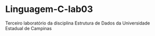 # Linguagem-C-lab03
Terceiro laboratório da disciplina Estrutura de Dados da Universidade Estadual de Campinas

